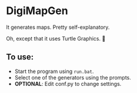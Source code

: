 # DigiMapGen
 It generates maps. Pretty self-explanatory.

 Oh, except that it uses Turtle Graphics. 🐢


## To use:
* Start the program using `run.bat`.
* Select one of the generators using the prompts.
* **OPTIONAL**: Edit conf.py to change settings.
